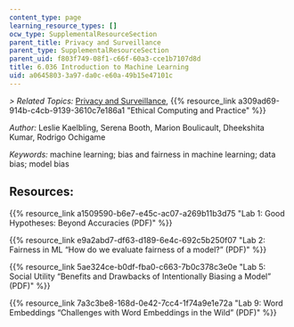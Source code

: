 ```yaml
---
content_type: page
learning_resource_types: []
ocw_type: SupplementalResourceSection
parent_title: Privacy and Surveillance
parent_type: SupplementalResourceSection
parent_uid: f803f749-08f1-c66f-60a3-cce1b7107d8d
title: 6.036 Introduction to Machine Learning
uid: a0645803-3a97-da0c-e60a-49b15e47101c
---
```


_\> Related Topics:_ [Privacy and Surveillance](/resources/res-tll-008-social-and-ethical-responsibilities-of-computing-serc-fall-2021/privacy-surveillance/quantifying-people-a-history-of-social-science/resolveuid/a689230587e050e5e98f2f0619353d4d), {{% resource_link a309ad69-914b-c4cb-9139-3610c7e186a1 "Ethical Computing and Practice" %}}

_Author:_ Leslie Kaelbling, Serena Booth, Marion Boulicault, Dheekshita Kumar, Rodrigo Ochigame

_Keywords:_ machine learning; bias and fairness in machine learning; data bias; model bias

Resources:
----------

{{% resource_link a1509590-b6e7-e45c-ac07-a269b11b3d75 "Lab 1: Good Hypotheses: Beyond Accuracies (PDF)" %}}

{{% resource_link e9a2abd7-df63-d189-6e4c-692c5b250f07 "Lab 2: Fairness in ML “How do we evaluate fairness of a model?” (PDF)" %}}

{{% resource_link 5ae324ce-b0df-fba0-c663-7b0c378c3e0e "Lab 5: Social Utility “Benefits and Drawbacks of Intentionally Biasing a Model” (PDF)" %}}

{{% resource_link 7a3c3be8-168d-0e42-7cc4-1f74a9e1e72a "Lab 9: Word Embeddings “Challenges with Word Embeddings in the Wild” (PDF)" %}}